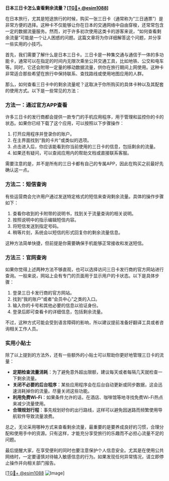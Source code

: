 **日本三日卡怎么查看剩余流量？[[TG💪+ @esim1088](https://t.me/s/esim1088)]**

在日本旅行，尤其是短途旅行的时候，购买一张三日卡（通常称为“三日通票”）是非常方便的选择。这种卡不仅能够让你在日本的交通网络中自由穿梭，还常常包含一定的数据流量服务。然而，对于许多初次使用这类卡的游客来说，“如何查看剩余流量”可能是一个让人困惑的问题。这篇文章将为你详细解答这个问题，并分享一些实用的小技巧。

首先，我们需要了解什么是日本三日卡。三日卡是一种集交通与通信于一体的多功能卡，通常可以在指定的时间内无限次乘坐公共交通工具，比如地铁、公交和电车等。同时，它还会附带一定量的移动数据流量，供你在旅行期间上网使用。这种卡非常适合那些希望在旅行中保持联系、查找路线或使用地图应用的人群。

那么，如何查看三日卡中的剩余流量呢？这取决于你所购买的具体卡种以及其配套的使用方式。以下是一些常见的方法：

### 方法一：通过官方APP查看

许多三日卡的发行商都会提供一款专门的手机应用程序，用于管理和监控你的卡的状态。如果你已经下载了这个应用，可以按照以下步骤操作：

1. 打开应用程序并登录你的账户。
2. 在主界面找到“我的卡片”或类似的选项。
3. 点击进入后，你应该能看到你当前使用的三日卡的信息，包括剩余的流量。
4. 如果还有疑问，可以查阅应用内的帮助文档或直接联系客服。

需要注意的是，并不是所有的三日卡都有自己的专属APP，因此在购买之前最好先确认这一点。

### 方法二：短信查询

有些运营商会允许用户通过发送特定格式的短信来查询剩余流量。具体的操作步骤如下：

1. 查看你收到的卡附带的说明书，找到关于流量查询的相关说明。
2. 按照说明中的指示编辑短信内容。
3. 将短信发送到指定号码。
4. 稍等片刻，系统会以短信的形式回复你的剩余流量信息。

这种方法简单快捷，但前提是你需要确保手机能够正常接收和发送短信。

### 方法三：官网查询

如果你觉得上述两种方法不够直观，也可以选择访问三日卡发行商的官方网站进行查询。一般来说，网站上会有专门的页面用于显示用户的卡状态。以下是具体步骤：

1. 登录三日卡发行商的官方网站。
2. 找到“我的账户”或者“会员中心”之类的入口。
3. 输入你的卡号和其他必要的信息以验证身份。
4. 登录后即可查看卡的详细信息，包括剩余流量。

不过，这种方式可能会受到语言障碍的影响，所以建议提前准备好翻译工具或者咨询相关工作人员。

### 实用小贴士

除了以上提到的方法外，还有一些额外的小贴士可以帮助你更好地管理三日卡的流量：

- **定期检查流量消耗**：为了避免意外超出限额，建议每天或者每隔几天就检查一下剩余流量。
- **关闭不必要的后台程序**：某些应用程序会在后台自动更新或同步数据，这会迅速消耗掉你的流量。尽量关闭这些功能。
- **利用免费Wi-Fi**：如果条件允许的话，在酒店、咖啡馆等地寻找免费Wi-Fi热点来减少流量使用。
- **合理规划行程**：事先规划好你的出行路线，这样可以避免因迷路而频繁使用导航软件导致流量浪费。

总之，无论采用哪种方式来查看剩余流量，最重要的是要养成良好的习惯，合理分配和使用手中的资源。只有这样，才能充分享受旅行的乐趣而不必担心流量不足的问题。

最后提醒大家，在享受便利的同时也要注意保护个人信息安全。尤其是在使用公共网络时，一定要谨慎对待输入敏感信息的行为。如果发现任何异常情况，请立即停止操作并向相关部门报告。

[[TG💪+ @esim1088](https://t.me/s/esim1088) ![Image](https://i.postimg.cc/4NQfJmqS/Snipaste-2025-05-13-00-14-12.png)]